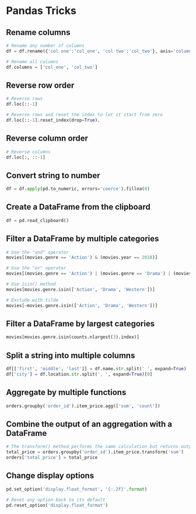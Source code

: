 # Pandas Tricks

## Rename columns

```python
# Rename any number of columns
df = df.rename({'col one':'col_one', 'col two':'col_two'}, axis='columns')

# Rename all columns
df.columns = ['col_one', 'col_two']
```

## Reverse row order

```python
# Reverse rows
df.loc[::-1]

# Reverse rows and reset the index to let it start from zero
df.loc[::-1].reset_index(drop=True).
```

## Reverse column order

```python
# Reverse columns
df.loc[:, ::-1]
```

## Convert string to number

```python
df = df.apply(pd.to_numeric, errors='coerce').fillna(0)
```

## Create a DataFrame from the clipboard

```python
df = pd.read_clipboard()
```

## Filter a DataFrame by multiple categories

```python
# Use the "and" operator
movies[(movies.genre == 'Action') & (movies.year == 2018)]

# Use the "or" operator
movies[(movies.genre == 'Action') | (movies.genre == 'Drama') | (movies.genre == 'Western')]

# Use isin() method
movies[movies.genre.isin(['Action', 'Drama', 'Western'])]

# Exclude with tilde
movies[~movies.genre.isin(['Action', 'Drama', 'Western'])]
```

## Filter a DataFrame by largest categories

```python
movies[movies.genre.isin(counts.nlargest(3).index)]
```

## Split a string into multiple columns

```python
df[['first', 'middle', 'last']] = df.name.str.split(' ', expand=True)
df['city'] = df.location.str.split(', ', expand=True)[0]
```

## Aggregate by multiple functions

```python
orders.groupby('order_id').item_price.agg(['sum', 'count'])
```

## Combine the output of an aggregation with a DataFrame

```python
# The transform() method performs the same calculation but returns output data that is the same shape as the input data:
total_price = orders.groupby('order_id').item_price.transform('sum')
orders['total_price'] = total_price
```

## Change display options

```python
pd.set_option('display.float_format', '{:.2f}'.format)

# Reset any option back to its default
pd.reset_option('display.float_format')
```
